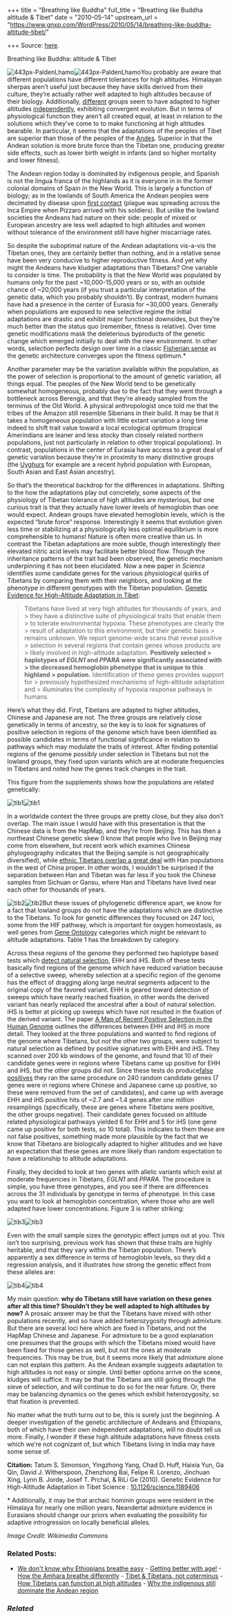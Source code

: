 +++
title = "Breathing like Buddha"
full_title = "Breathing like Buddha altitude & Tibet"
date = "2010-05-14"
upstream_url = "https://www.gnxp.com/WordPress/2010/05/14/breathing-like-buddha-altitude-tibet/"

+++
Source: [here](https://www.gnxp.com/WordPress/2010/05/14/breathing-like-buddha-altitude-tibet/).

Breathing like Buddha: altitude & Tibet

![443px-PaldenLhamo](https://i0.wp.com/blogs.discovermagazine.com/gnxp/files/2010/05/443px-PaldenLhamo.jpg?resize=200%2C271)![443px-PaldenLhamo](https://i0.wp.com/blogs.discovermagazine.com/gnxp/files/2010/05/443px-PaldenLhamo.jpg?resize=200%2C271)You probably are aware that different populations have different tolerances for high altitudes. Himalayan sherpas aren’t useful just because they have skills derived from their culture, they’re actually rather well adapted to high altitudes because of their biology. Additionally, [different](http://blogs.discovermagazine.com/gnxp/2007/09/getting-better-with-age/) groups seem to have adapted to higher altitudes [independently](http://www.nature.com/news/1998/040216/full/news040216-7.html), exhibiting convergent evolution. But in terms of physiological function they aren’t all created equal, at least in relation to the solutions which they’ve come to to make functioning at high altitudes bearable. In particular, it seems that the adaptations of the peoples of Tibet are superior than those of the peoples of the [Andes](http://blogs.discovermagazine.com/gnxp/2009/05/why-the-indigenous-still-dominate-the-andean-region/). Superior in that the Andean solution is more brute force than the Tibetan one, producing greater side effects, such as lower birth weight in infants (and so higher mortality and lower fitness).

The Andean region today is dominated by indigenous people, and Spanish is not the lingua franca of the highlands as it is everyone in in the former colonial domains of Spain in the New World. This is largely a function of biology; as in the lowlands of South America the Andean peoples were decimated by disease upon [first contact](https://www.amazon.com/exec/obidos/ASIN/1400032059/geneexpressio-20/) (plague was spreading across the Inca Empire when Pizzaro arrived with his soldiers). But unlike the lowland societies the Andeans had nature on their side: people of mixed or European ancestry are less well adapted to high altitudes and women without tolerance of the environment still have higher miscarriage rates.

So despite the suboptimal nature of the Andean adaptations vis-a-vis the Tibetan ones, they are certainly better than nothing, and in a relative sense have been very conducive to higher reproductive fitness. And yet why might the Andeans have kludgier adaptations than Tibetans? One variable to consider is time. The probability is that the New World was populated by humans only for the past \~10,000-15,000 years or so, with an outside chance of \~20,000 years (if you trust a particular interpretation of the genetic data, which you probably shouldn’t). By contrast, modern humans have had a presence in the center of Eurasia for \~30,000 years. Generally when populations are exposed to new selective regime the initial adaptations are drastic and exhibit major functional downsides, but they’re much better than the status quo (remember, fitness is relative). Over time genetic modifications mask the deleterious byproducts of the genetic change which emerged initially to deal with the new environment. In other words, selection perfects design over time in a classic [Fisherian sense](http://blogs.discovermagazine.com/gnxp/2007/12/whither-the-adaptive-hypersphere/) as the genetic architecture converges upon the fitness optimum.\*

Another parameter may be the variation available within the population, as the power of selection is proportional to the amount of genetic variation, all things equal. The peoples of the New World tend to be genetically somewhat homogeneous, probably due to the fact that they went through a bottleneck across Berengia, and that they’re already sampled from the terminus of the Old World. A physical anthropologist once told me that the tribes of the Amazon still resemble Siberians in their build. It may be that it takes a homogeneous population with little extant variation a long time indeed to shift trait value toward a local ecological optimum (tropical Amerindians are leaner and less stocky than closely related northern populations, just not particularly in relation to other tropical populations). In contrast, populations in the center of Eurasia have access to a great deal of genetic variation because they’re in proximity to many distinctive groups (the [Uyghurs](http://blogs.discovermagazine.com/gnxp/2009/09/yes-uyghurs-are-a-new-hybrid-population/) for example are a recent hybrid population with European, South Asian and East Asian ancestry).

So that’s the theoretical backdrop for the differences in adaptations. Shifting to the how the adaptations play out concretely, some aspects of the physiology of Tibetan tolerance of high altitudes are mysterious, but one curious trait is that they actually have lower levels of hemoglobin than one would expect. Andean groups have elevated hemoglobin levels, which is the expected “brute force” response. Interestingly it seems that evolution given less time or stabilizing at a physiologically less optimal equilibrium is more comprehensible to humans! Nature is often more creative than us. In contrast the Tibetan adaptations are more subtle, though interestingly their elevated nitric acid levels may facilitate better blood flow. Though the inheritance patterns of the trait had been observed, the genetic mechanism underpinning it has not been elucidated. Now a new paper in *Science* identifies some candidate genes for the various physiological quirks of Tibetans by comparing them with their neighbors, and looking at the phenotype in different genotypes with the Tibetan population. [Genetic Evidence for High-Altitude Adaptation in Tibet](http://www.sciencemag.org/cgi/content/abstract/science.1189406):

> Tibetans have lived at very high altitudes for thousands of years, and > they have a distinctive suite of physiological traits that enable them > to tolerate environmental hypoxia. These phenotypes are clearly the > result of adaptation to this environment, but their genetic basis > remains unknown. We report genome-wide scans that reveal positive > selection in several regions that contain genes whose products are > likely involved in high-altitude adaptation. **Positively selected > haplotypes of *EGLN1* and *PPARA* were significantly associated with > the decreased hemoglobin phenotype that is unique to this highland > population.** Identification of these genes provides support for > previously hypothesized mechanisms of high-altitude adaptation and > illuminates the complexity of hypoxia response pathways in humans.

Here’s what they did. First, Tibetans are adapted to higher altitudes, Chinese and Japanese are not. The three groups are relatively close genetically in terms of ancestry, so the key is to look for signatures of positive selection in regions of the genome which have been identified as possible candidates in terms of functional significance in relation to pathways which may modulate the traits of interest. After finding potential regions of the genome possibly under selection in Tibetans but not the lowland groups, they fixed upon variants which are at moderate frequencies in Tibetans and noted how the genes track changes in the trait.

This figure from the supplements shows how the populations are related genetically:

![tib1](https://i0.wp.com/blogs.discovermagazine.com/gnxp/files/2010/05/tib1.png?resize=559%2C419)![tib1](https://i0.wp.com/blogs.discovermagazine.com/gnxp/files/2010/05/tib1.png?resize=559%2C419)

In a worldwide context the three groups are pretty close, but they also don’t overlap. The main issue I would have with this presentation is that the Chinese data is from the HapMap, and they’re from Beijing. This has then a northeast Chinese genetic skew (I know that people who live in Beijing may come from elsewhere, but recent work which examines Chinese phylogeography indicates that the Beijing sample is not geographically diversified), while [ethnic Tibetans overlap a great deal](https://en.wikipedia.org/wiki/File:Tibet_ethnolinguistic_1967.png) with Han populations in the west of China proper. In other words, I wouldn’t be surprised if the separation between Han and Tibetan was far less if you took the Chinese samples from Sichuan or Gansu, where Han and Tibetans have lived near each other for thousands of years.

![tib2](https://i0.wp.com/blogs.discovermagazine.com/gnxp/files/2010/05/tib2.png?resize=369%2C271)![tib2](https://i0.wp.com/blogs.discovermagazine.com/gnxp/files/2010/05/tib2.png?resize=369%2C271)But these issues of phylogenetic difference apart, we know for a fact that lowland groups do not have the adaptations which are distinctive to the Tibetans. To look for genetic differences they focused on 247 loci, some from the HIF pathway, which is important for oxygen homeostasis, as well genes from [Gene Ontology](https://en.wikipedia.org/wiki/Gene_ontology) categories which might be relevant to altitude adaptations. Table 1 has the breakdown by category.

Across these regions of the genome they performed two haplotype based tests which [detect natural selection](http://blogs.discovermagazine.com/gnxp/2007/09/important-papers-on-recent-human-evolution/), EHH and iHS. Both of these tests basically find regions of the genome which have reduced variation because of a selective sweep, whereby selection at a specific region of the genome has the effect of dragging along large neutral segments adjacent to the original copy of the favored variant. EHH is geared toward detection of sweeps which have nearly reached fixation, in other words the derived variant has nearly replaced the ancestral after a bout of natural selection. iHS is better at picking up sweeps which have not resulted in the fixation of the derived variant. The paper [A Map of Recent Positive Selection in the Human Genome](http://www.plosbiology.org/article/info:doi/10.1371/journal.pbio.0040072) outlines the differences between EHH and iHS in more detail. They looked at the three populations and wanted to find regions of the genome where Tibetans, but *not* the other two groups, were subject to natural selection as defined by positive signatures with EHH and iHS. They scanned over 200 kb windows of the genome, and found that 10 of their candidate genes were in regions where Tibetans came up positive for EHH and iHS, but the other groups did not. Since these tests do produce[false positives](http://blogs.discovermagazine.com/gnxp/2009/06/adaptation-might-not-be-a-spherical-cow/) they ran the same procedure on 240 random candidate genes (7 genes were in regions where Chinese and Japanese came up positive, so these were removed from the set of candidates), and came up with average EHH and iHS positive hits of \~2.7 and \~1.4 genes after one million resamplings (specifically, these are genes where Tibetans were positive, the other groups negative). Their candidate genes focused on altitude related physiological pathways yielded 6 for EHH and 5 for iHS (one gene came up positive for both tests, so 10 total). This indicates to them these are not false positives, something made more plausible by the fact that we know that Tibetans are biologically adapted to higher altitudes and we have an expectation that these genes are more likely than random expectation to have a relationship to altitude adaptations.

Finally, they decided to look at two genes with allelic variants which exist at moderate frequencies in Tibetans, *EGLN1* and *PPARA*. The procedure is simple, you have three genotypes, and you see if there are differences across the 31 individuals by genotype in terms of phenotype. In this case you want to look at hemoglobin concentration, where those who are well adapted have lower concentrations. Figure 3 is rather striking:

![tib3](https://i0.wp.com/blogs.discovermagazine.com/gnxp/files/2010/05/tib3.png?resize=600%2C398)![tib3](https://i0.wp.com/blogs.discovermagazine.com/gnxp/files/2010/05/tib3.png?resize=600%2C398)

Even with the small sample sizes the genotypic effect jumps out at you. This isn’t too surprising, previous work has shown that these traits are highly heritable, and that they vary within the Tibetan population. There’s apparently a sex difference in terms of hemoglobin levels, so they did a regression analysis, and it illustrates how strong the genetic effect from these alleles are:

![tib4](https://i0.wp.com/blogs.discovermagazine.com/gnxp/files/2010/05/tib4.png?resize=600%2C229)![tib4](https://i0.wp.com/blogs.discovermagazine.com/gnxp/files/2010/05/tib4.png?resize=600%2C229)

My main question: **why do Tibetans still have variation on these genes after all this time? Shouldn’t they be well adapted to high altitudes by now?** A prosaic answer may be that the Tibetans have mixed with other populations recently, and so have added heterozygosity through admixture. But there are several loci here which are fixed in Tibetans, and not the HapMap Chinese and Japanese. For admixture to be a good explanation one presumes that the groups with which the Tibetans mixed would have been fixed for those genes as well, but not the ones at moderate frequencies. This may be true, but it seems more likely that admixture alone can not explain this pattern. As the Andean example suggests adaptation to high altitudes is not easy or simple. Until better options arrive on the scene, kludges will suffice. It may be that the Tibetans are still going through the sieve of selection, and will continue to do so for the near future. Or, there may be balancing dynamics on the genes which exhibit heterozygosity, so that fixation is prevented.

No matter what the truth turns out to be, this is surely just the beginning. A deeper investigation of the genetic architecture of Andeans and Ethiopians, both of which have their own independent adaptations, will no doubt tell us more. Finally, I wonder if these high altitude adaptations have fitness costs which we’re not cognizant of, but which Tibetans living in India may have some sense of.

**Citation:** Tatum S. Simonson, Yingzhong Yang, Chad D. Huff, Haixia Yun, Ga Qin, David J. Witherspoon, Zhenzhong Bai, Felipe R. Lorenzo, Jinchuan Xing, Lynn B. Jorde, Josef T. Prchal, & RiLi Ge (2010). Genetic Evidence for High-Altitude Adaptation in Tibet Science : [10.1126/science.1189406](https://dx.doi.org/10.1126/science.1189406)

\* Additionally, it may be that archaic hominin groups were resident in the Himalaya for nearly one million years. Neandertal admixture evidence in Eurasians should change our priors when evaluating the possibility for adaptive introgression on locally beneficial alleles.

*Image Credit: Wikimedia Commons*

### Related Posts:

- [We don't know why Ethiopians breathe
  easy](https://www.gnxp.com/WordPress/2012/12/11/we-dont-know-why-ethiopians-breathe-easy/) - [Getting better with
  age!](https://www.gnxp.com/WordPress/2007/09/10/getting-better-with-age/) - [How the Amhara breathe
  differently](https://www.gnxp.com/WordPress/2012/01/22/how-the-amhara-breathe-differently/) - [Tibet & Tibetans, not
  coterminus](https://www.gnxp.com/WordPress/2008/03/16/tibet-tibetans-not-coterminus/) - [How Tibetans can function at high
  altitudes](https://www.gnxp.com/WordPress/2017/04/04/how-tibetans-can-function-at-high-altitudes/) - [Why the indigenous still dominate the Andean
  region](https://www.gnxp.com/WordPress/2009/05/19/why-the-indigenous-still-dominate-the-andean-region/)

### *Related*

[](https://www.addtoany.com/add_to/facebook?linkurl=https%3A%2F%2Fwww.gnxp.com%2FWordPress%2F2010%2F05%2F14%2Fbreathing-like-buddha-altitude-tibet%2F&linkname=Breathing%20like%20Buddha%3A%20altitude%20%26%20Tibet "Facebook")[](https://www.addtoany.com/add_to/twitter?linkurl=https%3A%2F%2Fwww.gnxp.com%2FWordPress%2F2010%2F05%2F14%2Fbreathing-like-buddha-altitude-tibet%2F&linkname=Breathing%20like%20Buddha%3A%20altitude%20%26%20Tibet "Twitter")[](https://www.addtoany.com/add_to/email?linkurl=https%3A%2F%2Fwww.gnxp.com%2FWordPress%2F2010%2F05%2F14%2Fbreathing-like-buddha-altitude-tibet%2F&linkname=Breathing%20like%20Buddha%3A%20altitude%20%26%20Tibet "Email")[](https://www.addtoany.com/share)
